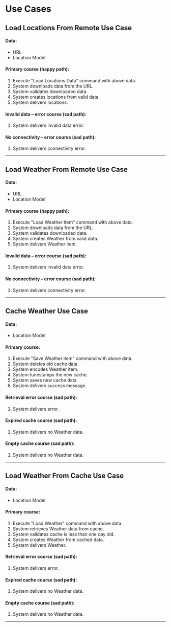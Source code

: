 # Use Cases

## Load Locations From Remote Use Case

#### Data:
- URL
- Location Model

#### Primary course (happy path):
1. Execute "Load Locations Data" command with above data.
2. System downloads data from the URL.
3. System validates downloaded data.
4. System creates locations from valid data.
5. System delivers locations.

#### Invalid data – error course (sad path):
1. System delivers invalid data error.

#### No connectivity – error course (sad path):
1. System delivers connectivity error.

---

## Load Weather From Remote Use Case

#### Data:
- URL
- Location Model

#### Primary course (happy path):
1. Execute "Load Weather Item" command with above data.
2. System downloads data from the URL.
3. System validates downloaded data.
4. System creates Weather from valid data.
5. System delivers Weather item.

#### Invalid data – error course (sad path):
1. System delivers invalid data error.

#### No connectivity – error course (sad path):
1. System delivers connectivity error.

---

## Cache Weather Use Case

#### Data:
- Location Model

#### Primary course:
1. Execute "Save Weather item" command with above data.
2. System deletes old cache data.
3. System encodes Weather item.
4. System tunestamps the new cache.
5. System saves new cache data.
6. System delivers success message.

#### Retrieval error course (sad path):
1. System delivers error.

#### Expired cache course (sad path): 
1. System delivers no Weather data.

#### Empty cache course (sad path): 
1. System delivers no Weather data.

---

## Load Weather From Cache Use Case

#### Data:
- Location Model

#### Primary course:
1. Execute "Load Weather" command with above data.
2. System retrieves Weather data from cache.
3. System validates cache is less than one day old.
4. System creates Weather from cached data.
5. System delivers Weather.

#### Retrieval error course (sad path):
1. System delivers error.

#### Expired cache course (sad path): 
1. System delivers no Weather data.

#### Empty cache course (sad path): 
1. System delivers no Weather data.

---
